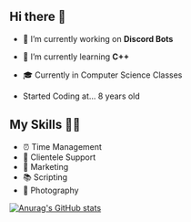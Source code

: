 ## Hi there 👋

- 🔭 I’m currently working on **Discord Bots**
- 🌱 I’m currently learning **C++**
- 🎓 Currently in Computer Science Classes

- Started Coding at... 8 years old

## My Skills 👨‍🔬

- ⏰ Time Management
- 🏢 Clientele Support
- 💸 Marketing
- 📚 Scripting
- 📸 Photography

[![Anurag's GitHub stats](https://github-readme-stats.vercel.app/api?username=chally11)](https://github.com/anuraghazra/github-readme-stats)
